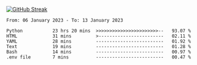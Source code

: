 [![GitHub Streak](https://streak-stats.demolab.com?user=renren-017&theme=sea&hide_border=true&background=DD272700)](https://git.io/streak-stats)

<!--START_SECTION:waka-->

```text
From: 06 January 2023 - To: 13 January 2023

Python           23 hrs 20 mins  >>>>>>>>>>>>>>>>>>>>>>>--   93.07 %
HTML             31 mins         >------------------------   02.11 %
YAML             28 mins         -------------------------   01.92 %
Text             19 mins         -------------------------   01.28 %
Bash             14 mins         -------------------------   00.97 %
.env file        7 mins          -------------------------   00.47 %
```

<!--END_SECTION:waka-->
